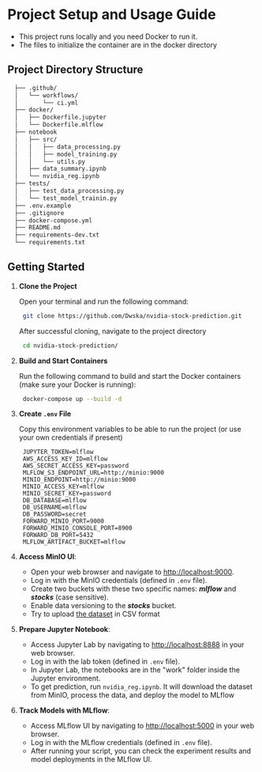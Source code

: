 # Project Setup and Usage Guide
- This project runs locally and you need Docker to run it.
- The files to initialize the container are in the docker directory

## Project Directory Structure
```sh
  ├── .github/
  │   └── workflows/
  │       └── ci.yml
  ├── docker/
  │   ├── Dockerfile.jupyter
  │   └── Dockerfile.mlflow
  ├── notebook
  │   ├── src/
  │   │   ├── data_processing.py
  │   │   ├── model_training.py
  │   │   └── utils.py
  │   ├── data_summary.ipynb
  │   └── nvidia_reg.ipynb
  ├── tests/
  │   ├── test_data_processing.py
  │   └── test_model_trainin.py
  ├── .env.example
  ├── .gitignore
  ├── docker-compose.yml
  ├── README.md
  ├── requirements-dev.txt
  └── requirements.txt
```

## Getting Started
1. **Clone the Project**

   Open your terminal and run the following command:
   ```bash
    git clone https://github.com/Dwska/nvidia-stock-prediction.git
   ```
   After successful cloning, navigate to the project directory
   ```bash
    cd nvidia-stock-prediction/
   ```
   
3. **Build and Start Containers**

   Run the following command to build and start the Docker containers (make sure your Docker is running):
   ```bash
    docker-compose up --build -d
   ```

4. **Create `.env` File**
   
   Copy this environment variables to be able to run the project (or use your own credentials if present)
   ```.env
    JUPYTER_TOKEN=mlflow
    AWS_ACCESS_KEY_ID=mlflow
    AWS_SECRET_ACCESS_KEY=password
    MLFLOW_S3_ENDPOINT_URL=http://minio:9000
    MINIO_ENDPOINT=http://minio:9000
    MINIO_ACCESS_KEY=mlflow
    MINIO_SECRET_KEY=password
    DB_DATABASE=mlflow
    DB_USERNAME=mlflow
    DB_PASSWORD=secret
    FORWARD_MINIO_PORT=9000
    FORWARD_MINIO_CONSOLE_PORT=8900
    FORWARD_DB_PORT=5432
    MLFLOW_ARTIFACT_BUCKET=mlflow
   ```

5. **Access MinIO UI**:
   - Open your web browser and navigate to [http://localhost:9000](http://localhost:9000).
   - Log in with the MinIO credentials (defined in `.env` file).
   - Create two buckets with these two specific names: ***mlflow*** and ***stocks*** (case sensitive).
   - Enable data versioning to the ***stocks*** bucket.
   - Try to upload [the dataset](https://www.kaggle.com/datasets/jvanark/nvidia-daily-stock-price-data?resource=download) in CSV format

6. **Prepare Jupyter Notebook**:
   - Access Jupyter Lab by navigating to [http://localhost:8888](http://localhost:8888) in your web browser.
   - Log in with the lab token (defined in `.env` file).
   - In Jupyter Lab, the notebooks are in the "work" folder inside the Jupyter environment.
   - To get prediction, run `nvidia_reg.ipynb`. It will download the dataset from MinIO, process the data, and deploy the model to MLflow

7. **Track Models with MLflow**:
   - Access MLflow UI by navigating to [http://localhost:5000](http://localhost:5000) in your web browser.
   - Log in with the MLflow credentials (defined in `.env` file).
   - After running your script, you can check the experiment results and model deployments in the MLflow UI.

